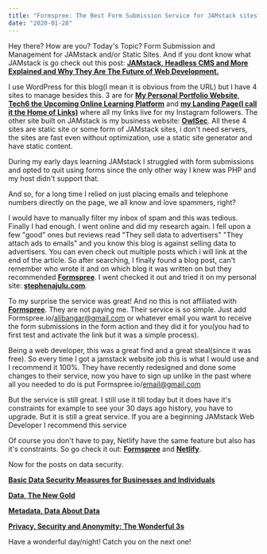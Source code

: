 ```yaml
---
title: "Formspree: The Best Form Submission Service for JAMstack sites?"
date: "2020-01-28"
---
```


Hey there? How are you? Today's Topic? Form Submission and Management for JAMstack and/or Static Sites. And if you dont know what JAMstack is go check out this post: [**JAMstack, Headless CMS and More Explained and Why They Are The Future of Web Development.**](https://ajulusthoughts.wordpress.com/2019/11/05/jamstack-headless-cms-and-beyond-part-1/)

I use WordPress for this blog(I mean it is obvious from the URL) but I have 4 sites to manage besides this. 3 are for [**My Personal Portfolio Website**](https://stephenajulu.com), [**Tech6 the Upcoming Online Learning Platform**](https://stephenajulu.com/tech6) and [**my Landing Page(I call it the Home of Links)**](https://stephenajulu.com/links) where all my links live for my Instagram followers. The other site built on JAMstack is my business website: [**OwlSec**](https://owlsectechnologies.co.ke). All these 4 sites are static site or some form of JAMstack sites, i don't need servers, the sites are fast even without optimization, use a static site generator and have static content.

During my early days learning JAMstack I struggled with form submissions and opted to quit using forms since the only other way I knew was PHP and my host didn't support that.

And so, for a long time I relied on just placing emails and telephone numbers directly on the page, we all know and love spammers, right?

I would have to manually filter my inbox of spam and this was tedious. Finally I had enough. I went online and did my research again. I fell upon a few "good" ones but reviews read "They sell data to advertisers" "They attach ads to emails" and you know this blog is against selling data to advertisers. You can even check out multiple posts which i will link at the end of the article. So after searching, I finally found a blog post, can't remember who wrote it and on which blog it was written on but they recommended **[Formspree](https://formspree.io/)**. I went checked it out and tried it on my personal site: [**stephenajulu.com**](https://stephenajulu.com).

To my surprise the service was great! And no this is not affiliated with [**Formspree**](https://formspree.io). They are not paying me. Their service is so simple. Just add Formspree.io/alibangar@gmail.com or whatever email you want to receive the form submissions in the form action and they did it for you(you had to first test and activate the link but it was a simple process).

Being a web developer, this was a great find and a great steal(since it was free). So every time I got a jamstack website job this is what I would use and I recommend it 100%. They have recently redesigned and done some changes to their service, now you have to sign up unlike in the past where all you needed to do is put Formspree.io/email@gmail.com

But the service is still great. I still use it till today but it does have it's constraints for example to see your 30 days ago history, you have to upgrade. But it is still a great service. If you are a beginning JAMstack Web Developer I recommend this service

Of course you don't have to pay, Netlify have the same feature but also has it's constraints. So go check it out: **[Formspree](https://formspree.io/)** and [**Netlify**](https://netlify.com).

Now for the posts on data security.

[**Basic Data Security Measures for Businesses and Individuals**](https://ajulusthoughts.wordpress.com/2020/01/27/basic-data-security/)

[**Data, The New Gold**](https://ajulusthoughts.wordpress.com/2020/01/18/data-the-new-gold/)

[**Metadata, Data About Data**](https://ajulusthoughts.wordpress.com/2019/07/01/data-about-data-metadata/)

[**Privacy, Security and Anonymity: The Wonderful 3s**](https://ajulusthoughts.wordpress.com/2019/01/01/privacy-anonymity-and-security-the-wonderful-threes/)

Have a wonderful day/night! Catch you on the next one!
